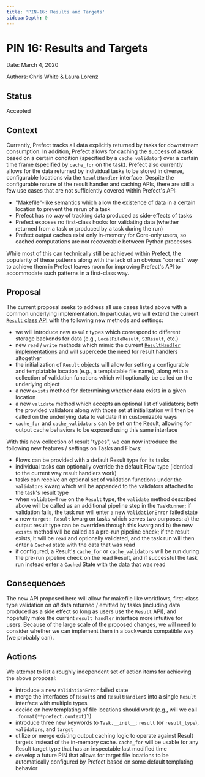 ```yaml
---
title: 'PIN-16: Results and Targets'
sidebarDepth: 0
---
```

# PIN 16: Results and Targets

Date: March 4, 2020

Authors: Chris White & Laura Lorenz

## Status
Accepted
## Context
Currently, Prefect tracks all data explicitly returned by tasks for downstream consumption.  In addition, Prefect allows for caching the success of a task based on a certain condition (specified by a `cache_validator`) over a certain time frame (specified by `cache_for` on the task).  Prefect also currently allows for the data returned by individual tasks to be stored in diverse, configurable locations via the `ResultHandler` interface.  Despite the configurable nature of the result handler and caching APIs, there are still a few use cases that are not sufficiently covered within Prefect's API:
- "Makefile"-like semantics which allow the existence of data in a certain location to prevent the rerun of a task
- Prefect has no way of tracking data produced as side-effects of tasks
- Prefect exposes no first-class hooks for validating data (whether returned from a task or produced by a task during the run)
- Prefect output caches exist only in-memory for Core-only users, so cached computations are not recoverable between Python processes


While most of this can technically still be achieved within Prefect, the popularity of these patterns along with the lack of an obvious "correct" way to achieve them in Prefect leaves room for improving Prefect's API to accommodate such patterns in a first-class way.

## Proposal
The current proposal seeks to address all use cases listed above with a common underlying implementation.  In particular, we will extend the current [`Result` class API](https://docs.prefect.io/v2/core/PINs/PIN-04-Result-Objects.html) with the following new methods and settings:
- we will introduce new `Result` types which correspond to different storage backends for data (e.g., `LocalFileResult`, `S3Result`, etc.)
- new `read` / `write` methods which mimic the current [`ResultHandler` implementations](https://docs.prefect.io/v2/core/PINs/PIN-02-Result-Handlers.html) and will supercede the need for result handlers altogether
- the initialization of `Result` objects will allow for setting a configurable and templatable location (e.g., a templatable file name), along with a collection of validation functions which will optionally be called on the underlying object
- a new `exists` method for determining whether data exists in a given location
- a new `validate` method which accepts an optional list of validators; both the provided validators along with those set at initialization will then be called on the underlying data to validate it in customizable ways
- `cache_for` and `cache_validators` can be set on the Result, allowing for output cache behaviors to be exposed using this same interface

With this new collection of result "types", we can now introduce the following new features / settings on Tasks and Flows:
- Flows can be provided with a default Result type for its tasks
- individual tasks can optionally override the default Flow type (identical to the current way result handlers work)
- tasks can receive an optional set of validation functions under the `validators` kwarg which will be appended to the validators attached to the task's result type
- when `validate=True` on the `Result` type, the `validate` method described above will be called as an additional pipeline step in the `TaskRunner`; if validation fails, the task run will enter a new `ValidationError` failed state
- a new `target: Result` kwarg on tasks which serves two purposes: a) the output result type can be overriden through this kwarg and b) the new `exists` method will be called as a pre-run pipeline check; if the result exists, it will be `read` and optionally validated, and the task run will then enter a `Cached` state with the data that was read
- if configured, a Result's `cache_for` or `cache_validators` will be run during the pre-run pipeline check on the read Result, and if successful the task run instead enter a `Cached` State with the data that was read

## Consequences
The new API proposed here will allow for makefile like workflows, first-class type validation on _all_ data returned / emitted by tasks (including data produced as a side effect so long as users use the `Result` API), and hopefully make the current `result_handler` interface more intuitive for users.  Because of the large scale of the proposed changes, we will need to consider whether we can implement them in a backwards compatible way (we probably can).
## Actions
We attempt to list a roughly independent set of action items for achieving the above proposal:
- introduce a new `ValidationError` failed state
- merge the interfaces of `Result`s and `ResultHandler`s into a single `Result` interface with multiple types
- decide on how templating of file locations should work (e.g., will we call `.format(**prefect.context)`?)
- introduce three new keywords to `Task.__init__`: `result` (or `result_type`), `validators`, and `target`
- utilize or merge existing output caching logic to operate against Result targets instead of the in-memory cache. `cache_for` will be usable for any Result target type that has an inspectable last modified time
- develop a future PIN that allows for target file locations to be automatically configured by Prefect based on some default templating behavior
